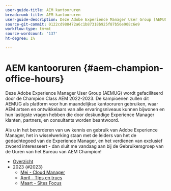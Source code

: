 ```yaml
---
user-guide-title: AEM kantooruren
breadcrumb-title: AEM kantooruren
user-guide-description: Deze Adobe Experience Manager User Group (AEMUG) wordt gefaciliteerd door de Champion Class AEM 2022-2023. Champions gebruiken deze AEMUG als platform voor hun maandelijkse kantooruren
source-git-commit: 0122cd988472a6c1b87318b925f87b56e908c6e9
workflow-type: tm+mt
source-wordcount: '137'
ht-degree: 1%

---
```



# AEM kantooruren {#aem-champion-office-hours}

Deze Adobe Experience Manager User Group (AEMUG) wordt gefaciliteerd door de Champion Class AEM 2022-2023. De kampioenen zullen dit AEMUG als platform voor hun maandelijkse kantooruren gebruiken, waar AEM artsen en ontwikkelaars van alle ervaringsniveaus kunnen bijwonen en hun lastigste vragen hebben die door deskundige Experience Manager klanten, partners, en consultants worden beantwoord.

Als u in het bevorderen van uw kennis en gebruik van Adobe Experience Manager, het in wisselwerking staan met de leiders van het de gedachtegoed van de Experience Manager, en het verdienen van exclusief zwoerd interesseert - dan sluit me vandaag aan bij de Gebruikersgroep van de Uuren van het Bureau van AEM Champion!

+ [Overzicht](overview.md)
+ 2023 {#2023}
   + [Mei - Cloud Manager](2023/may.md)
   + [April - Tips en trucs](2023/april.md)
   + [Maart - Sites Focus](2023/march.md)

